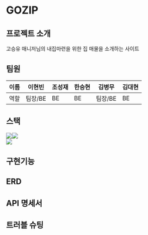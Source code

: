# GOZIP  

## 프로젝트 소개  
고승유 매니저님의 내집마련을 위한 집 매물을 소개하는 사이트  

## 팀원 
|이름|이현빈|조성재|한승현|김병무|김대현|  
|--|--|--|--|--|--|
|역할|팀장/BE|BE|BE|팀장/BE|BE|  

## 스택  
<img src="https://img.shields.io/badge/SpringBoot-6DB33F?style=for-the-badge&logo=Spring Boot&logoColor=white"><img src="https://img.shields.io/badge/SpringSecurity-6DB33F?style=for-the-badge&logo=Spring Security&logoColor=white">   
<img src="https://img.shields.io/badge/AmazonRDS-527FFF?style=for-the-badge&logo=Amazon RDS&logoColor=white">  

## 구현기능 

## ERD  

## API 명세서  

## 트러블 슈팅    

